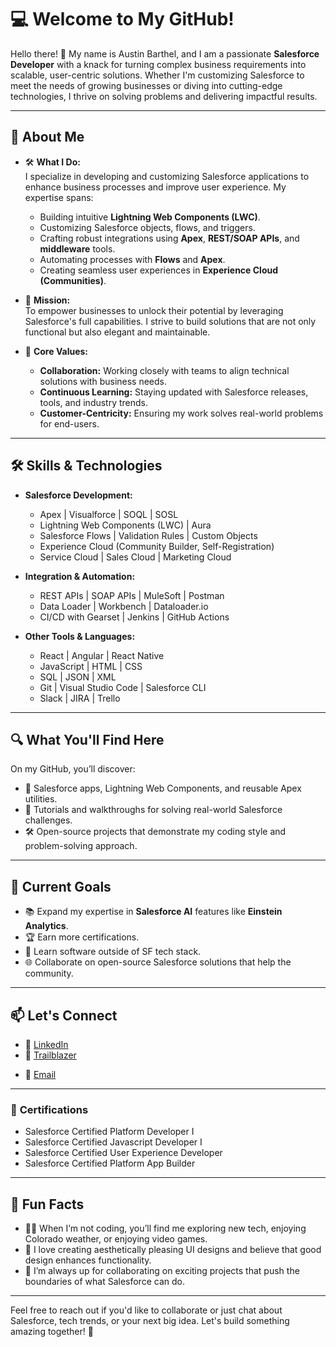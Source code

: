 # 💻 **Welcome to My GitHub!**

Hello there! 👋 My name is Austin Barthel, and I am a passionate **Salesforce Developer** with a knack for turning complex business requirements into scalable, user-centric solutions. Whether I'm customizing Salesforce to meet the needs of growing businesses or diving into cutting-edge technologies, I thrive on solving problems and delivering impactful results.

---

## 🌟 **About Me**

-   🛠 **What I Do:**  
    I specialize in developing and customizing Salesforce applications to enhance business processes and improve user experience. My expertise spans:

    -   Building intuitive **Lightning Web Components (LWC)**.
    -   Customizing Salesforce objects, flows, and triggers.
    -   Crafting robust integrations using **Apex**, **REST/SOAP APIs**, and **middleware** tools.
    -   Automating processes with **Flows** and **Apex**.
    -   Creating seamless user experiences in **Experience Cloud (Communities)**.

-   🎯 **Mission:**  
    To empower businesses to unlock their potential by leveraging Salesforce's full capabilities. I strive to build solutions that are not only functional but also elegant and maintainable.

-   💬 **Core Values:**
    -   **Collaboration:** Working closely with teams to align technical solutions with business needs.
    -   **Continuous Learning:** Staying updated with Salesforce releases, tools, and industry trends.
    -   **Customer-Centricity:** Ensuring my work solves real-world problems for end-users.

---

## 🛠 **Skills & Technologies**

-   **Salesforce Development:**
    -   Apex | Visualforce | SOQL | SOSL
    -   Lightning Web Components (LWC) | Aura
    -   Salesforce Flows | Validation Rules | Custom Objects
    -   Experience Cloud (Community Builder, Self-Registration)
    -   Service Cloud | Sales Cloud | Marketing Cloud
-   **Integration & Automation:**

    -   REST APIs | SOAP APIs | MuleSoft | Postman
    -   Data Loader | Workbench | Dataloader.io
    -   CI/CD with Gearset | Jenkins | GitHub Actions

-   **Other Tools & Languages:**
    -   React | Angular | React Native
    -   JavaScript | HTML | CSS
    -   SQL | JSON | XML
    -   Git | Visual Studio Code | Salesforce CLI
    -   Slack | JIRA | Trello

---

## 🔍 **What You'll Find Here**

On my GitHub, you’ll discover:

-   🚀 Salesforce apps, Lightning Web Components, and reusable Apex utilities.
-   🧩 Tutorials and walkthroughs for solving real-world Salesforce challenges.
-   🛠 Open-source projects that demonstrate my coding style and problem-solving approach.

---

## 🌱 **Current Goals**

-   📚 Expand my expertise in **Salesforce AI** features like **Einstein Analytics**.
-   🏆 Earn more certifications.
-   📱 Learn software outside of SF tech stack.
-   🌐 Collaborate on open-source Salesforce solutions that help the community.

---

## 📫 **Let's Connect**

-   💼 [LinkedIn](https://www.linkedin.com/in/austin-barthel/)
-   🧸 [Trailblazer](https://www.salesforce.com/trailblazer/profile)
<!-- -   📝 [Portfolio](https://your-portfolio-link.com) -->
-   📨 [Email](mailto:austinbarthel@gmail.com)
<!-- -   🐦 [Twitter](https://twitter.com/your-twitter-handle) -->

---

### 🚀 **Certifications**

-   Salesforce Certified Platform Developer I
-   Salesforce Certified Javascript Developer I
-   Salesforce Certified User Experience Developer
-   Salesforce Certified Platform App Builder

---

## 🎉 Fun Facts

-   🧑‍💻 When I’m not coding, you’ll find me exploring new tech, enjoying Colorado weather, or enjoying video games.
-   🎨 I love creating aesthetically pleasing UI designs and believe that good design enhances functionality.
-   🌟 I’m always up for collaborating on exciting projects that push the boundaries of what Salesforce can do.

---

Feel free to reach out if you'd like to collaborate or just chat about Salesforce, tech trends, or your next big idea. Let's build something amazing together! 🚀
